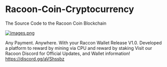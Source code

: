 # Racoon-Coin-Cryptocurrency
The Source Code to the Racoon Coin Blockchain

[![images.png](https://i.postimg.cc/fyT5Qkg8/images.png)](https://postimg.cc/HcRbQWmM)

Any Payment. Anywhere. With your Raccon Wallet Release V1.0.
Developed a platform to reward by mining via CPU and reward by staking
Visit our Racoon Discord for Official Updates, and Wallet information! https://discord.gg/aVShssbz
